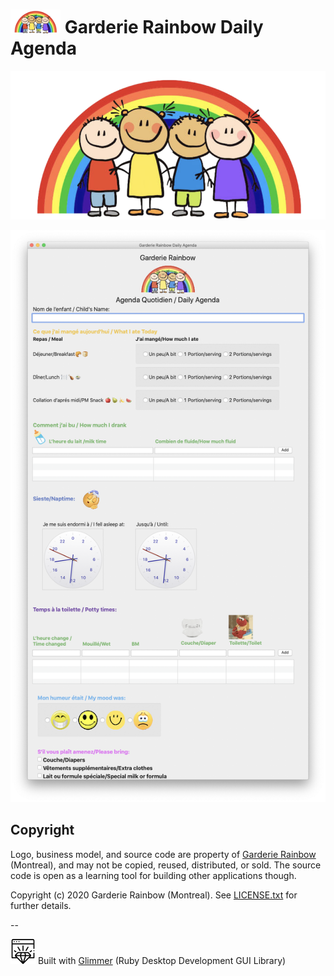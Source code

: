 # <img alt="Garderie Rainbow Daily Agenda Logo" src="https://github.com/AndyObtiva/garderie_rainbow_daily_agenda/raw/master/images/garderie_rainbow_daily_agenda_logo.png" width="80" /> Garderie Rainbow Daily Agenda

![Garderie Rainbow Logo](images/garderie_rainbow_daily_agenda_logo.png)

![Garderie Rainbow Screenshot](images/garderie_rainbow_daily_agenda_screenshot.png)

## Copyright

Logo, business model, and source code are property of [Garderie Rainbow](https://www.garderierainbow.com/) (Montreal), and may not be copied, reused, distributed, or sold. The source code is open as a learning tool for building other applications though.

Copyright (c) 2020 Garderie Rainbow (Montreal). See [LICENSE.txt](LICENSE.txt) for further details.

--

[<img src="https://raw.githubusercontent.com/AndyObtiva/glimmer/master/images/glimmer-logo-hi-res.png" height=40 />](https://github.com/AndyObtiva/glimmer) Built with [Glimmer](https://github.com/AndyObtiva/glimmer) (Ruby Desktop Development GUI Library)
